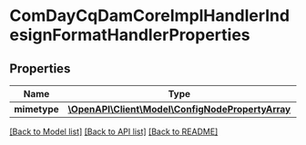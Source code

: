 # ComDayCqDamCoreImplHandlerIndesignFormatHandlerProperties

## Properties
Name | Type | Description | Notes
------------ | ------------- | ------------- | -------------
**mimetype** | [**\OpenAPI\Client\Model\ConfigNodePropertyArray**](ConfigNodePropertyArray.md) |  | [optional] 

[[Back to Model list]](../README.md#documentation-for-models) [[Back to API list]](../README.md#documentation-for-api-endpoints) [[Back to README]](../README.md)


